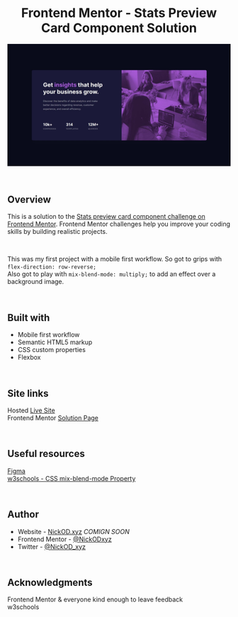 <h1 align="center">Frontend Mentor - Stats Preview Card Component Solution</h1>

<img src="https://github.com/NickODxyz/FM-stats-preview-card-component-main/blob/main/Preview.JPG?raw=true" ></img>

<br>

## Overview

This is a solution to the [Stats preview card component challenge on Frontend Mentor](https://www.frontendmentor.io/challenges/stats-preview-card-component-8JqbgoU62). Frontend Mentor challenges help you improve your coding skills by building realistic projects. 

<br>

This was my first project with a mobile first workflow. So got to grips with `flex-direction: row-reverse;`
<br>
Also got to play with `mix-blend-mode: multiply;` to add an effect over a background image.

<br>

## Built with 

- Mobile first workflow
- Semantic HTML5 markup
- CSS custom properties
- Flexbox

<br>

## Site links
Hosted [Live Site](https://nickodxyz.github.io/FM-stats-preview-card-component-main/)
<br>
Frontend Mentor [Solution Page]()

<br>

## Useful resources

[Figma](https://www.figma.com)
<br>
[w3schools - CSS mix-blend-mode Property](https://www.w3schools.com/cssref/pr_mix-blend-mode.asp)

<br>

## Author

- Website - [NickOD.xyz](http://www.NickOD.xyz) <em>COMIGN SOON</em>
- Frontend Mentor - [@NickODxyz](https://www.frontendmentor.io/profile/NickODxyz)
- Twitter - [@NickOD_xyz](https://twitter.com/NickOD_xyz)

<br>

## Acknowledgments

Frontend Mentor & everyone kind enough to leave feedback
<br>
w3schools